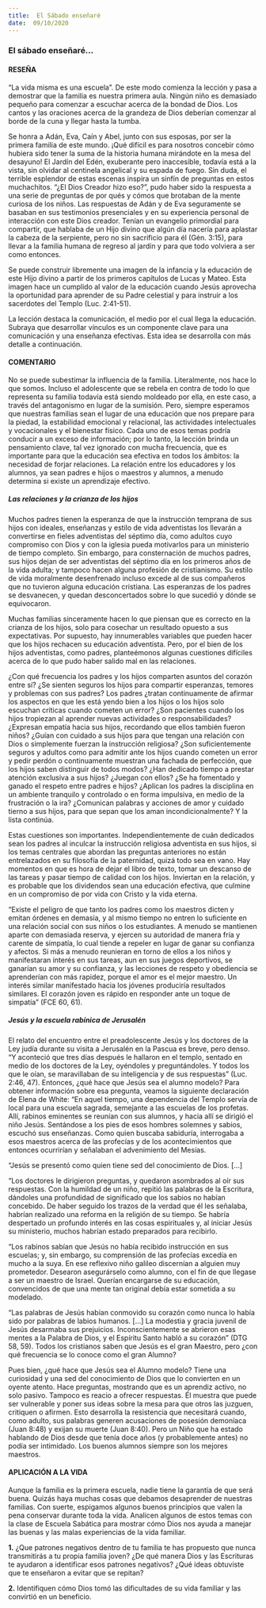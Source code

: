 ```yaml
---
title:  El Sábado enseñaré
date:  09/10/2020
---
```


### El sábado enseñaré...

#### RESEÑA

“La vida misma es una escuela”. De este modo comienza la lección y pasa a demostrar que la familia es nuestra primera aula. Ningún niño es demasiado pequeño para comenzar a escuchar acerca de la bondad de Dios. Los cantos y las oraciones acerca de la grandeza de Dios deberían comenzar al borde de la cuna y llegar hasta la tumba.

Se honra a Adán, Eva, Caín y Abel, junto con sus esposas, por ser la primera familia de este mundo. ¡Qué difícil es para nosotros concebir cómo hubiera sido tener la suma de la historia humana mirándote en la mesa del desayuno! El Jardín del Edén, exuberante pero inaccesible, todavía está a la vista, sin olvidar al centinela angelical y su espada de fuego. Sin duda, el terrible esplendor de estas escenas inspira un sinfín de preguntas en estos muchachitos. “¿El Dios Creador hizo eso?”, pudo haber sido la respuesta a una serie de preguntas de por qués y cómos que brotaban de la mente curiosa de los niños. Las respuestas de Adán y de Eva seguramente se basaban en sus testimonios presenciales y en su experiencia personal de interacción con este Dios creador. Tenían un evangelio primordial para compartir, que hablaba de un Hijo divino que algún día nacería para aplastar la cabeza de la serpiente, pero no sin sacrificio para él (Gén. 3:15), para llevar a la familia humana de regreso al jardín y para que todo volviera a ser como entonces.

Se puede construir libremente una imagen de la infancia y la educación de este Hijo divino a partir de los primeros capítulos de Lucas y Mateo. Esta imagen hace un cumplido al valor de la educación cuando Jesús aprovecha la oportunidad para aprender de su Padre celestial y para instruir a los sacerdotes del Templo (Luc. 2:41-51).

La lección destaca la comunicación, el medio por el cual llega la educación. Subraya que desarrollar vínculos es un componente clave para una comunicación y una enseñanza efectivas. Esta idea se desarrolla con más detalle a continuación.

#### COMENTARIO

No se puede subestimar la influencia de la familia. Literalmente, nos hace lo que somos. Incluso el adolescente que se rebela en contra de todo lo que representa su familia todavía está siendo moldeado por ella, en este caso, a través del antagonismo en lugar de la sumisión. Pero, siempre esperamos que nuestras familias sean el lugar de una educación que nos prepare para la piedad, la estabilidad emocional y relacional, las actividades intelectuales y vocacionales y el bienestar físico. Cada uno de esos temas podría conducir a un exceso de información; por lo tanto, la lección brinda un pensamiento clave, tal vez ignorado con mucha frecuencia, que es importante para que la educación sea efectiva en todos los ámbitos: la necesidad de forjar relaciones. La relación entre los educadores y los alumnos, ya sean padres e hijos o maestros y alumnos, a menudo determina si existe un aprendizaje efectivo.

##### Las relaciones y la crianza de los hijos

Muchos padres tienen la esperanza de que la instrucción temprana de sus hijos con ideales, enseñanzas y estilo de vida adventistas los llevarán a convertirse en fieles adventistas del séptimo día, como adultos cuyo compromiso con Dios y con la iglesia pueda motivarlos para un ministerio de tiempo completo. Sin embargo, para consternación de muchos padres, sus hijos dejan de ser adventistas del séptimo día en los primeros años de la vida adulta; y tampoco hacen alguna profesión de cristianismo. Su estilo de vida moralmente desenfrenado incluso excede al de sus compañeros que no tuvieron alguna educación cristiana. Las esperanzas de los padres se desvanecen, y quedan desconcertados sobre lo que sucedió y dónde se equivocaron.

Muchas familias sinceramente hacen lo que piensan que es correcto en la crianza de los hijos, solo para cosechar un resultado opuesto a sus expectativas. Por supuesto, hay innumerables variables que pueden hacer que los hijos rechacen su educación adventista. Pero, por el bien de los hijos adventistas, como padres, planteémonos algunas cuestiones difíciles acerca de lo que pudo haber salido mal en las relaciones.

¿Con qué frecuencia los padres y los hijos comparten asuntos del corazón entre sí? ¿Se sienten seguros los hijos para compartir esperanzas, temores y problemas con sus padres? Los padres ¿tratan continuamente de afirmar los aspectos en que les está yendo bien a los hijos o los hijos solo escuchan críticas cuando cometen un error? ¿Son pacientes cuando los hijos tropiezan al aprender nuevas actividades o responsabilidades? ¿Expresan empatía hacia sus hijos, recordando que ellos también fueron niños? ¿Guían con cuidado a sus hijos para que tengan una relación con Dios o simplemente fuerzan la instrucción religiosa? ¿Son suficientemente seguros y adultos como para admitir ante los hijos cuando cometen un error y pedir perdón o continuamente muestran una fachada de perfección, que los hijos saben distinguir de todos modos? ¿Han dedicado tiempo a prestar atención exclusiva a sus hijos? ¿Juegan con ellos? ¿Se ha fomentado y ganado el respeto entre padres e hijos? ¿Aplican los padres la disciplina en un ambiente tranquilo y controlado o en forma impulsiva, en medio de la frustración o la ira? ¿Comunican palabras y acciones de amor y cuidado tierno a sus hijos, para que sepan que los aman incondicionalmente? Y la lista continúa.

Estas cuestiones son importantes. Independientemente de cuán dedicados sean los padres al inculcar la instrucción religiosa adventista en sus hijos, si los temas centrales que abordan las preguntas anteriores no están entrelazados en su filosofía de la paternidad, quizá todo sea en vano. Hay momentos en que es hora de dejar el libro de texto, tomar un descanso de las tareas y pasar tiempo de calidad con los hijos. Inviertan en la relación, y es probable que los dividendos sean una educación efectiva, que culmine en un compromiso de por vida con Cristo y la vida eterna.

“Existe el peligro de que tanto los padres como los maestros dicten y emitan órdenes en demasía, y al mismo tiempo no entren lo suficiente en una relación social con sus niños o los estudiantes. A menudo se mantienen aparte con demasiada reserva, y ejercen su autoridad de manera fría y carente de simpatía, lo cual tiende a repeler en lugar de ganar su confianza y afectos. Si más a menudo reunieran en torno de ellos a los niños y manifestaran interés en sus tareas, aun en sus juegos deportivos, se ganarían su amor y su confianza, y las lecciones de respeto y obediencia se aprenderían con más rapidez, porque el amor es el mejor maestro. Un interés similar manifestado hacia los jóvenes produciría resultados similares. El corazón joven es rápido en responder ante un toque de simpatía” (FCE 60, 61).

##### Jesús y la escuela rabínica de Jerusalén

El relato del encuentro entre el preadolescente Jesús y los doctores de la Ley judía durante su visita a Jerusalén en la Pascua es breve, pero denso. “Y aconteció que tres días después le hallaron en el templo, sentado en medio de los doctores de la Ley, oyéndoles y preguntándoles. Y todos los que le oían, se maravillaban de su inteligencia y de sus respuestas” (Luc. 2:46, 47). Entonces, ¿qué hace que Jesús sea el alumno modelo? Para obtener información sobre esa pregunta, veamos la siguiente declaración de Elena de White: “En aquel tiempo, una dependencia del Templo servía de local para una escuela sagrada, semejante a las escuelas de los profetas. Allí, rabinos eminentes se reunían con sus alumnos, y hacia allí se dirigió el niño Jesús. Sentándose a los pies de esos hombres solemnes y sabios, escuchó sus enseñanzas. Como quien buscaba sabiduría, interrogaba a esos maestros acerca de las profecías y de los acontecimientos que entonces ocurrirían y señalaban el advenimiento del Mesías.

“Jesús se presentó como quien tiene sed del conocimiento de Dios. [...]

“Los doctores le dirigieron preguntas, y quedaron asombrados al oír sus respuestas. Con la humildad de un niño, repitió las palabras de la Escritura, dándoles una profundidad de significado que los sabios no habían concebido. De haber seguido los trazos de la verdad que él les señalaba, habrían realizado una reforma en la religión de su tiempo. Se habría despertado un profundo interés en las cosas espirituales y, al iniciar Jesús su ministerio, muchos habrían estado preparados para recibirlo.

“Los rabinos sabían que Jesús no había recibido instrucción en sus escuelas; y, sin embargo, su comprensión de las profecías excedía en mucho a la suya. En ese reflexivo niño galileo discernían a alguien muy prometedor. Desearon asegurárselo como alumno, con el fin de que llegase a ser un maestro de Israel. Querían encargarse de su educación, convencidos de que una mente tan original debía estar sometida a su modelado.

“Las palabras de Jesús habían conmovido su corazón como nunca lo había sido por palabras de labios humanos. [...] La modestia y gracia juvenil de Jesús desarmaba sus prejuicios. Inconscientemente se abrieron esas mentes a la Palabra de Dios, y el Espíritu Santo habló a su corazón” (DTG 58, 59). Todos los cristianos saben que Jesús es el gran Maestro, pero ¿con qué frecuencia se lo conoce como el gran Alumno?

Pues bien, ¿qué hace que Jesús sea el Alumno modelo? Tiene una curiosidad y una sed del conocimiento de Dios que lo convierten en un oyente atento. Hace preguntas, mostrando que es un aprendiz activo, no solo pasivo. Tampoco es reacio a ofrecer respuestas. Él muestra que puede ser vulnerable y poner sus ideas sobre la mesa para que otros las juzguen, critiquen o afirmen. Esto desarrolla la resistencia que necesitará cuando, como adulto, sus palabras generen acusaciones de posesión demoníaca (Juan 8:48) y exijan su muerte (Juan 8:40). Pero un Niño que ha estado hablando de Dios desde que tenía doce años (y probablemente antes) no podía ser intimidado. Los buenos alumnos siempre son los mejores maestros.

#### APLICACIÓN A LA VIDA

Aunque la familia es la primera escuela, nadie tiene la garantía de que será buena. Quizás haya muchas cosas que debamos desaprender de nuestras familias. Con suerte, espigamos algunos buenos principios que valen la pena conservar durante toda la vida. Analicen algunos de estos temas con la clase de Escuela Sabática para mostrar cómo Dios nos ayuda a manejar las buenas y las malas experiencias de la vida familiar.

**1.** ¿Que patrones negativos dentro de tu familia te has propuesto que nunca transmitirás a tu propia familia joven? ¿De qué manera Dios y las Escrituras te ayudaron a identificar esos patrones negativos? ¿Qué ideas obtuviste que te enseñaron a evitar que se repitan?

**2.** Identifiquen cómo Dios tomó las dificultades de su vida familiar y las convirtió en un beneficio.